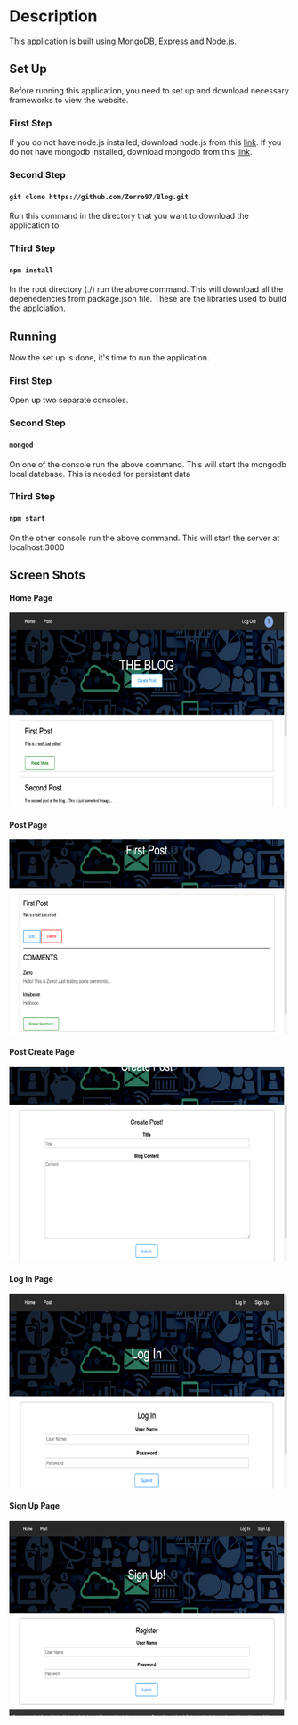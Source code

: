 # Description
This application is built using MongoDB, Express and Node.js.

## Set Up
Before running this application, you need to set up and download necessary frameworks to view the 
website.

### First Step
If you do not have node.js installed, download node.js from this [link](https://nodejs.org/en/).
If you do not have mongodb installed, download mongodb from this [link](https://www.mongodb.com/).

### Second Step
#### `git clone https://github.com/Zerro97/Blog.git`
Run this command in the directory that you want to download the application to

### Third Step
#### `npm install`
In the root directory (./) run the above command. This will download all the depenedencies from
package.json file. These are the libraries used to build the applciation.

## Running
Now the set up is done, it's time to run the application.

### First Step
Open up two separate consoles.

### Second Step
#### `mongod`
On one of the console run the above command. This will start the mongodb local database. This is needed for persistant data

### Third Step
#### `npm start`
On the other console run the above command. This will start the server at localhost:3000

## Screen Shots
#### Home Page
<img src="https://github.com/Zerro97/Blog/blob/master/screenshots/home.png" alt="Home Page" height="350px" width="500px"/>

#### Post Page
<img src="https://github.com/Zerro97/Blog/blob/master/screenshots/post.png" alt="Post Page" height="350px" width="500px"/>

#### Post Create Page
<img src="https://github.com/Zerro97/Blog/blob/master/screenshots/create_post.png" alt="Post Create Page" height="350px" width="500px"/>

#### Log In Page
<img src="https://github.com/Zerro97/Blog/blob/master/screenshots/login.png" alt="Log In Page" height="350px" width="500px"/>

#### Sign Up Page
<img src="https://github.com/Zerro97/Blog/blob/master/screenshots/signup.png" alt="Sign Up Page" height="350px" width="500px"/>
